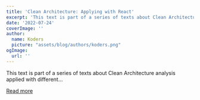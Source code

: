 ```yaml
---
title: 'Clean Architecture: Applying with React'
excerpt: 'This text is part of a series of texts about Clean Architecture analysis applied with different...'
date: '2022-07-24'
coverImage: ''
author:
  name: Koders
  picture: "assets/blog/authors/koders.png"
ogImage:
  url: ''
---
```


This text is part of a series of texts about Clean Architecture analysis applied with different...

[Read more](https://dev.to/rubemfsv/clean-architecture-applying-with-react-40h6)
